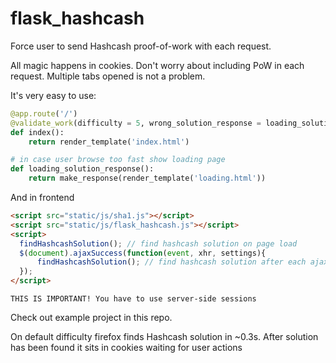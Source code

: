 # flask_hashcash
Force user to send Hashcash proof-of-work with each request.

All magic happens in cookies. 
Don't worry about including PoW in each request. Multiple tabs opened is not a problem.

It's very easy to use:
```python
@app.route('/')
@validate_work(difficulty = 5, wrong_solution_response = loading_solution_response)
def index():
    return render_template('index.html')

# in case user browse too fast show loading page
def loading_solution_response():
    return make_response(render_template('loading.html'))
```
And in frontend 
```html
<script src="static/js/sha1.js"></script>
<script src="static/js/flask_hashcash.js"></script>
<script>
  findHashcashSolution(); // find hashcash solution on page load
  $(document).ajaxSuccess(function(event, xhr, settings){
      findHashcashSolution(); // find hashcash solution after each ajax call
  });
</script>
```
`THIS IS IMPORTANT! You have to use server-side sessions `

Check out example project in this repo.

On default difficulty firefox finds Hashcash solution in ~0.3s. After solution has been found it sits in cookies waiting for user actions
